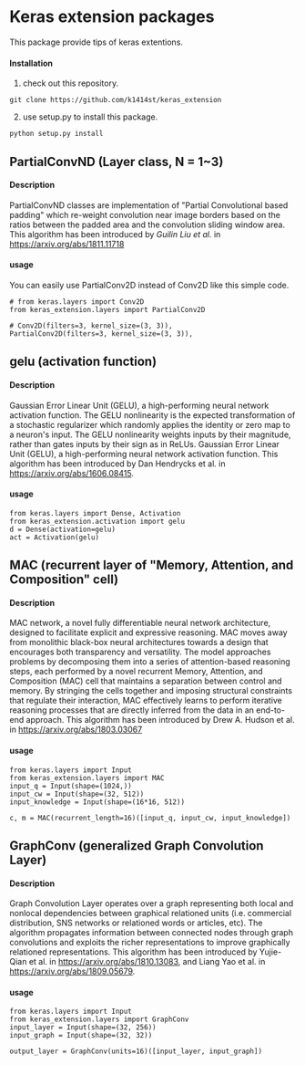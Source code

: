 Keras extension packages
========================

This package provide tips of keras extentions.

#### Installation
1. check out this repository.
```
git clone https://github.com/k1414st/keras_extension
```
2. use setup.py to install this package.
```
python setup.py install
```

PartialConvND (Layer class, N = 1~3)
-----------------------
#### Description
PartialConvND classes are implementation of  "Partial Convolutional based padding" which re-weight convolution near image borders based on the ratios between the padded area and the convolution sliding window area.
This algorithm has been introduced by *Guilin Liu et al.* in https://arxiv.org/abs/1811.11718

#### usage
You can easily use PartialConv2D instead of Conv2D like this simple code.
```
# from keras.layers import Conv2D
from keras_extension.layers import PartialConv2D

# Conv2D(filters=3, kernel_size=(3, 3)),
PartialConv2D(filters=3, kernel_size=(3, 3)),
```


gelu (activation function)
-----------------------
#### Description

Gaussian Error Linear Unit (GELU), a high-performing neural network activation function. The GELU nonlinearity is the expected transformation of a stochastic regularizer which randomly applies the identity or zero map to a neuron's input. The GELU nonlinearity weights inputs by their magnitude, rather than gates inputs by their sign as in ReLUs. Gaussian Error Linear Unit (GELU), a high-performing neural network activation function.
This algorithm has been introduced by Dan Hendrycks et al. in https://arxiv.org/abs/1606.08415.

#### usage
```
from keras.layers import Dense, Activation
from keras_extension.activation import gelu
d = Dense(activation=gelu)
act = Activation(gelu)
```


MAC (recurrent layer of "Memory, Attention, and Composition" cell)
-----------------------
#### Description


MAC network, a novel fully differentiable neural network architecture, designed to facilitate explicit and expressive reasoning. MAC moves away from monolithic black-box neural architectures towards a design that encourages both transparency and versatility. The model approaches problems by decomposing them into a series of attention-based reasoning steps, each performed by a novel recurrent Memory, Attention, and Composition (MAC) cell that maintains a separation between control and memory. By stringing the cells together and imposing structural constraints that regulate their interaction, MAC effectively learns to perform iterative reasoning processes that are directly inferred from the data in an end-to-end approach.
This algorithm has been introduced by Drew A. Hudson et al. in https://arxiv.org/abs/1803.03067

#### usage
```
from keras.layers import Input
from keras_extension.layers import MAC
input_q = Input(shape=(1024,))
input_cw = Input(shape=(32, 512))
input_knowledge = Input(shape=(16*16, 512))

c, m = MAC(recurrent_length=16)([input_q, input_cw, input_knowledge])
```

GraphConv (generalized Graph Convolution Layer)
-----------------------
#### Description

Graph Convolution Layer operates over a graph representing both local and nonlocal dependencies between graphical relationed units (i.e. commercial distribution, SNS networks or relationed words or articles, etc). The algorithm propagates information between connected nodes through graph convolutions and exploits the richer representations to improve graphically relationed representations.
This algorithm has been introduced by Yujie-Qian et al. in https://arxiv.org/abs/1810.13083, and Liang Yao et al. in https://arxiv.org/abs/1809.05679.

#### usage
```
from keras.layers import Input
from keras_extension.layers import GraphConv
input_layer = Input(shape=(32, 256))
input_graph = Input(shape=(32, 32))

output_layer = GraphConv(units=16)([input_layer, input_graph])
```
